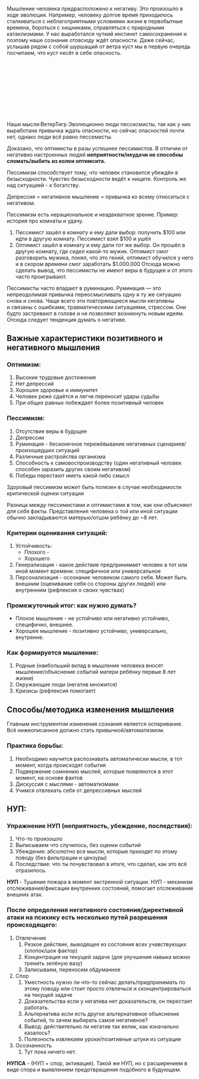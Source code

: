 Мышление человека предрасположено к негативу. Это произошло в ходе эволюции. Например, человеку долгое время приходилось сталкиваться с неблагоприятными условиями жизни в первобытные времена, бороться с хищниками, справляться с природными катаклизмами. У нас выработался чуткий инстинкт самосохранения и поэтому наше сознание отовсюду ждёт опасности. Даже сейчас, услышав рядом с собой шуршащий от ветра куст мы в первую очередь посчитаем, что куст несёт в себе опасность.
<svg version="1.1" xmlns="http://www.w3.org/2000/svg" viewBox="0 0 374.27357792448305 102.6216437519638" width="454.27357792448305" height="160.6216437519638">
  <!-- svg-source:excalidraw -->
  
  <defs>
    <style class="style-fonts">
      @font-face {
        font-family: "Virgil";
        src: url("https://excalidraw.com/Virgil.woff2");
      }
      @font-face {
        font-family: "Cascadia";
        src: url("https://excalidraw.com/Cascadia.woff2");
      }
    </style>
  </defs>
  <rect x="0" y="0" width="334.27357792448305" height="92.6216437519638" fill="#2f383e"></rect><g transform="translate(10 15.897210990259168) rotate(0 62.431640625 12)"><text x="0" y="0" font-family="Helvetica, Segoe UI Emoji" font-size="20px" fill="#ffffff" text-anchor="start" style="white-space: pre;" direction="ltr" dominant-baseline="text-before-edge">Наши мысли:</text></g><g stroke-linecap="round"><g transform="translate(143.3044411149487 10) rotate(0 54.51048317872653 18.047389701064844)"><path d="M0 0 C18.17 6.02, 90.85 30.08, 109.02 36.09 M0 0 C18.17 6.02, 90.85 30.08, 109.02 36.09" stroke="#ffffff" stroke-width="1" fill="none"></path></g><g transform="translate(143.3044411149487 10) rotate(0 54.51048317872653 18.047389701064844)"><path d="M79.03 36.97 C86.49 36.76, 93.94 36.54, 109.02 36.09 M79.03 36.97 C85.08 36.8, 91.13 36.62, 109.02 36.09" stroke="#ffffff" stroke-width="1" fill="none"></path></g><g transform="translate(143.3044411149487 10) rotate(0 54.51048317872653 18.047389701064844)"><path d="M85.48 17.49 C91.33 22.12, 97.19 26.74, 109.02 36.09 M85.48 17.49 C90.23 21.25, 94.98 25, 109.02 36.09" stroke="#ffffff" stroke-width="1" fill="none"></path></g></g><mask></mask><g transform="translate(269.29310917448305 14.423954688131403) rotate(0 27.490234375 12)"><text x="0" y="0" font-family="Helvetica, Segoe UI Emoji" font-size="20px" fill="#ffffff" text-anchor="start" style="white-space: pre;" direction="ltr" dominant-baseline="text-before-edge">Ветер</text></g><g transform="translate(277.3960188361854 58.6216437519638) rotate(0 20.4638671875 12)"><text x="0" y="0" font-family="Helvetica, Segoe UI Emoji" font-size="20px" fill="#ffffff" text-anchor="start" style="white-space: pre;" direction="ltr" dominant-baseline="text-before-edge">Тигр</text></g></svg>
Эволюционно люди пессисмисты, так как у них выработана привычка ждать опасности, но сейчас опасностей почти нет, однако люди всё равно пессемисты.

Доказано, что оптимисты в разы успешнее пессимистов. В отличии от негативно настроенных людей **неприятности/неудачи не способны сломать/выбить из колеи оптимсита.**

Пессимизм способствует тому, что человек становится убеждён в безысходности. Чувство безысходности ведёт к нищете. Контроль же над ситуацией - к богатству.

Депрессия = негативное мышление = привычка ко всему относиться с негативом.

Пессимизм есть нерациональное и неадекватное зрение. Пример: история про комнаты и удачу.
1) Пессимист зашёл в комнату и ему дали выбор: получить $100 или идти в другую комнату. Пессимист взял $100 и ушёл
2) Оптимист зашёл в комнату и ему дали тот же выбор. Он прошёл в другую комнату, где сидел какой-то мужик. Оптимист смог разговорить мужика, понял, что это гений, оптимист обучился у него и в скором времени смог заработать $1.000.000
Отсюда можно сделать вывод, что пессимисты не имеют веры в будущее и от этого часто проигрывают.

Пессимисты часто впадают в руминацию. Руминация — это непреодолимая привычка переосмысливать одну и ту же ситуацию снова и снова. Чаще всего эти повторяющиеся мысли негативны и связаны с ошибками, травматическими ситуациями, стрессом. Они будто застревают в голове и не позволяют возникнуть новым идеям. Отсюда следует тенденция думать о негативе.


## Важные характеристики позитивного и негативного мышления 

### Оптимизм: 
1. Высокие трудовые достижения
2. Нет депрессий 
3. Хорошее здоровье и иммунитет
4. Человек реже сдаётся и легче переносит удары судьбы
5. При общих равных побеждает более позитивный человек

### Пессимизм:
1. Отсутствие веры в будущее
2. Депрессии
3. Руминация - бесконечное пережёвывание негативных сценариев/произошедших ситуаций 
4. Различные растройства организма
5. Способность к самовоспроизводству (один негативный человек способен заразить других своим негативом)
6. Победы перестают иметь какой либо смысл


Здоровый пессимизм может быть полезен в случае необходимости критической оценки ситуации

Разница между пессимистами и оптимистами в том, как они объясняют *для себя* факты. Представления человека о той или иной ситуации обычно закладываются матерью/отцом ребёнку до ~8 лет.


### Критерии оценивания ситуаций:
1. Устойчивость:
	- Плохого -
	- Хорошего
2. Генерализация - какое действие предпринимает человек в тот или иной момент времени: специфичное или универсальное
3. Персонализация - осознание человеком самого себя. Может быть внешним (оценивание себя со стороны других людей) или внутренним (рефлексия о своих чувствах)


### Промежуточный итог: как нужно думать?
 - Плохое мышление - не устойчиво или негативно устойчиво, специфично, внешнее.
 - Хорошее мышление - позитивно устойчиво, универсально, внутренне.


### Как формируется мышление:
1. Родные (наибольший вклад в мышление человека вносят мышление/объяснение событий матери ребёнку первые 8 лет жизни)
2. Окружающие люди (негатив множится)
3. Кризисы (рефлексия помогает)

## Способы/методика изменения мышления
Главным инструментом изменения сознания является оспаривание. Всё нижеописанное должно стать привычкой/автоматизмом.


### Практика борьбы:
1) Необходимо научится распознавать автоматически мысли, в тот момент, когда происходят события 
2) Подвержение сомнению мыслей, которые появляются в этот момент, на основе фактов
3) Дискуссия с мыслями - автоматизмами
4) Учимся отвлекать себя от депрессивных мыслей


## НУП:

### Упражнение НУП (неприятность, убеждение, последствия):
1) Что-то произошло
2) Выписываем что случилось, без оценки событий 
3) Убеждения: абсолютно все мысли, которые приходят по этому поводу (без фильтрации и цензуры)
4) Последствие: что ты почувствовал в итоге, что сделал, как это всё отразилось.

**НУП** - Тушение пожара в момент экстренной ситуации. НУП - механизм отслеживания/фиксации внутренних состояний, помогает отслеживание внешних атак.

### После определения негативного состояния/директивной атаки на психику есть несколько путей разрешения происходящего:
1) Отвлечение
	1. Резкое действие, выводящее из состояния всех учавствующих (хлопок/шок фактор)
	2. Концентрация на текущей задаче (для улучшения навыка можно тренить зелёную вазу)
	3. Записываем, переносим обдуманное
2) Спор
	1. Уместность нужно ли что-то сейчас делать/придпринимать по этому поводу или стоит просто отвлечься и сконцентрироваться на текущей задаче  
	2. Доказательства если у негатива нет доказательств, он перестает работать.
	3. Альтернатива если есть другое альтернативное объяснение событий, то зачем выбирать самое негативное?
	4. Вывод: действительно ли негатив так велик, как изначально казалось?
	5. Полезность извлекаем уроки/позитивные штуки из ситуации
3) Осознанность
	1. Тут пока ничего нет. 


**НУПСА** - (НУП + спор, активация). Такой же НУП, но с расширением в виде спора и выявлением предотвращения подобного в будующем.
